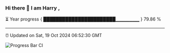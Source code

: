 ### Hi there 👋 I am Harry , 

⏳ Year progress { ███████████████████████▁▁▁▁▁▁▁ } 79.86 %

---

⏰ Updated on Sat, 19 Oct 2024 06:52:30 GMT

![Progress Bar CI](https://github.com/duykhang68/duykhang68/workflows/Progress%20Bar%20CI/badge.svg)
